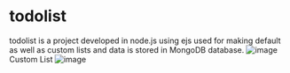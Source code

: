 # todolist
todolist is a project developed in node.js using ejs used for making default as well as custom lists and data is stored in MongoDB database.
![image](https://user-images.githubusercontent.com/78339760/120189063-80355980-c234-11eb-958b-90fb360877dc.png)
Custom List
![image](https://user-images.githubusercontent.com/78339760/120189106-8d524880-c234-11eb-972b-1a8d5f47a556.png)
